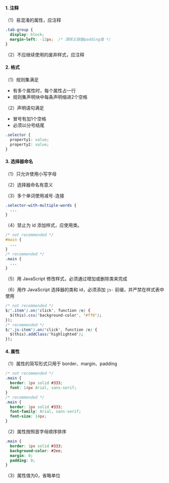 #### 1. 注释

（1）易混淆的属性，应注释

```css
.tab-group {
  display: block;
  margin-left: -12px;  /* 清除父容器padding值 */
}
```

（2）不应继续使用的废弃样式，应注释

#### 2. 格式

（1）规则集满足

- 有多个属性时，每个属性占一行
- 规则集声明块中每条声明缩进2个空格

（2）声明语句满足

- 冒号有加1个空格
- 必须以分号结尾

```css
.selector {
  property1: value;
  property2: value;
}
```

#### 3. 选择器命名

（1）只允许使用小写字母

（2）选择器命名有意义

（3）多个单词使用减号`-`连接

```css
.selector-with-multiple-words {
  ...
}
```

（4）禁止为 id 添加样式，应使用类。

```css
/* not recommended */
#main {
  ...
}
/* recommended */
.main {
  ...
}
```

（5）用 JavaScript 修改样式，必须通过增加或删除类来完成

（6）用作 JavaScript 选择器的类和 id，必须添加 `js-` 前缀，并严禁在样式表中使用

```css
/* not recommended */
$('.item').on('click', function (e) {
  $(this).css('background-color', '#ff0');
});
/* recommended */
$('.js-item').on('click', function (e) {
  $(this).addClass('highlighted');
});
```

#### 4. 属性

（1）属性的简写形式只用于 border、margin、padding

```css
/* not recommended */
.main {
  border: 1px solid #333;
  font: 14px Arial, sans-serif;
}
/* recommended */
.main {
  border: 1px solid #333;
  font-family: Arial, sans-serif;
  font-size: 14px;
}
```

（2）属性按照首字母顺序排序

```css
.main {
  border: 1px solid #333;
  background-color: #2ee;
  margin: 0;
  padding: 0;
}
```

（3）属性值为0，省略单位